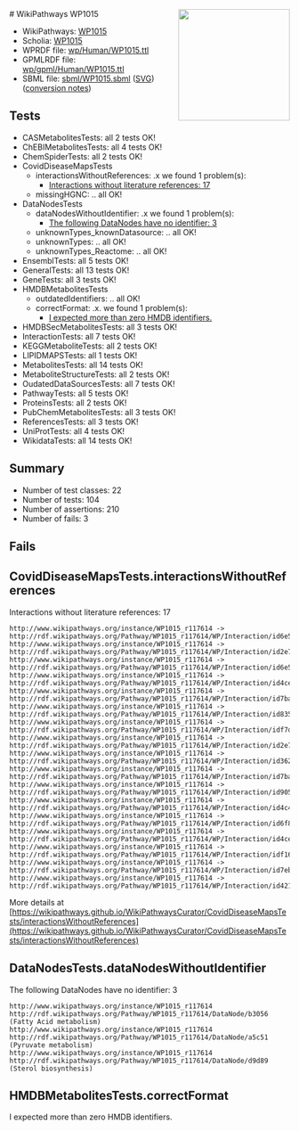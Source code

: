 <img style="float: right; width: 200px" src="../logo.png" />
# WikiPathways WP1015

* WikiPathways: [WP1015](https://identifiers.org/wikipathways:WP1015)
* Scholia: [WP1015](https://scholia.toolforge.org/wikipathways/WP1015)
* WPRDF file: [wp/Human/WP1015.ttl](../wp/Human/WP1015.ttl)
* GPMLRDF file: [wp/gpml/Human/WP1015.ttl](../wp/gpml/Human/WP1015.ttl)
* SBML file: [sbml/WP1015.sbml](../sbml/WP1015.sbml) ([SVG](../sbml/WP1015.svg)) ([conversion notes](../sbml/WP1015.txt))

## Tests
* CASMetabolitesTests: all 2 tests OK!
* ChEBIMetabolitesTests: all 4 tests OK!
* ChemSpiderTests: all 2 tests OK!
* CovidDiseaseMapsTests
    * interactionsWithoutReferences: .x we found 1 problem(s):
        * [Interactions without literature references: 17](#9701cce8)
    * missingHGNC: .. all OK!
* DataNodesTests
    * dataNodesWithoutIdentifier: .x we found 1 problem(s):
        * [The following DataNodes have no identifier: 3](#d2d32fa2)
    * unknownTypes_knownDatasource: .. all OK!
    * unknownTypes: .. all OK!
    * unknownTypes_Reactome: .. all OK!
* EnsemblTests: all 5 tests OK!
* GeneralTests: all 13 tests OK!
* GeneTests: all 3 tests OK!
* HMDBMetabolitesTests
    * outdatedIdentifiers: .. all OK!
    * correctFormat: .x. we found 1 problem(s):
        * [I expected more than zero HMDB identifiers.](#ad154c1e)
* HMDBSecMetabolitesTests: all 3 tests OK!
* InteractionTests: all 7 tests OK!
* KEGGMetaboliteTests: all 2 tests OK!
* LIPIDMAPSTests: all 1 tests OK!
* MetabolitesTests: all 14 tests OK!
* MetaboliteStructureTests: all 2 tests OK!
* OudatedDataSourcesTests: all 7 tests OK!
* PathwayTests: all 5 tests OK!
* ProteinsTests: all 2 tests OK!
* PubChemMetabolitesTests: all 3 tests OK!
* ReferencesTests: all 3 tests OK!
* UniProtTests: all 4 tests OK!
* WikidataTests: all 14 tests OK!


## Summary

* Number of test classes: 22
* Number of tests: 104
* Number of assertions: 210
* Number of fails: 3

## Fails

<a name="9701cce8" />

## CovidDiseaseMapsTests.interactionsWithoutReferences

Interactions without literature references: 17
```
http://www.wikipathways.org/instance/WP1015_r117614 -> http://rdf.wikipathways.org/Pathway/WP1015_r117614/WP/Interaction/id6e5ff3c3_1
http://www.wikipathways.org/instance/WP1015_r117614 -> http://rdf.wikipathways.org/Pathway/WP1015_r117614/WP/Interaction/id2e74174_1
http://www.wikipathways.org/instance/WP1015_r117614 -> http://rdf.wikipathways.org/Pathway/WP1015_r117614/WP/Interaction/id6e5ff3c3_2
http://www.wikipathways.org/instance/WP1015_r117614 -> http://rdf.wikipathways.org/Pathway/WP1015_r117614/WP/Interaction/id4ce48e19_2
http://www.wikipathways.org/instance/WP1015_r117614 -> http://rdf.wikipathways.org/Pathway/WP1015_r117614/WP/Interaction/id7bac8f23_1
http://www.wikipathways.org/instance/WP1015_r117614 -> http://rdf.wikipathways.org/Pathway/WP1015_r117614/WP/Interaction/id835213b4
http://www.wikipathways.org/instance/WP1015_r117614 -> http://rdf.wikipathways.org/Pathway/WP1015_r117614/WP/Interaction/idf7d52d39
http://www.wikipathways.org/instance/WP1015_r117614 -> http://rdf.wikipathways.org/Pathway/WP1015_r117614/WP/Interaction/id2e74174_2
http://www.wikipathways.org/instance/WP1015_r117614 -> http://rdf.wikipathways.org/Pathway/WP1015_r117614/WP/Interaction/id362a1804
http://www.wikipathways.org/instance/WP1015_r117614 -> http://rdf.wikipathways.org/Pathway/WP1015_r117614/WP/Interaction/id7bac8f23_2
http://www.wikipathways.org/instance/WP1015_r117614 -> http://rdf.wikipathways.org/Pathway/WP1015_r117614/WP/Interaction/id905ca266
http://www.wikipathways.org/instance/WP1015_r117614 -> http://rdf.wikipathways.org/Pathway/WP1015_r117614/WP/Interaction/id4c4edcf8
http://www.wikipathways.org/instance/WP1015_r117614 -> http://rdf.wikipathways.org/Pathway/WP1015_r117614/WP/Interaction/id6f87ea8e
http://www.wikipathways.org/instance/WP1015_r117614 -> http://rdf.wikipathways.org/Pathway/WP1015_r117614/WP/Interaction/id4ce48e19_1
http://www.wikipathways.org/instance/WP1015_r117614 -> http://rdf.wikipathways.org/Pathway/WP1015_r117614/WP/Interaction/idf16a7733
http://www.wikipathways.org/instance/WP1015_r117614 -> http://rdf.wikipathways.org/Pathway/WP1015_r117614/WP/Interaction/id7eb20e0a
http://www.wikipathways.org/instance/WP1015_r117614 -> http://rdf.wikipathways.org/Pathway/WP1015_r117614/WP/Interaction/id421a8e64
```

More details at [https://wikipathways.github.io/WikiPathwaysCurator/CovidDiseaseMapsTests/interactionsWithoutReferences](https://wikipathways.github.io/WikiPathwaysCurator/CovidDiseaseMapsTests/interactionsWithoutReferences)

<a name="d2d32fa2" />

## DataNodesTests.dataNodesWithoutIdentifier

The following DataNodes have no identifier: 3
```
http://www.wikipathways.org/instance/WP1015_r117614 http://rdf.wikipathways.org/Pathway/WP1015_r117614/DataNode/b3056 (Fatty Acid metabolism)
http://www.wikipathways.org/instance/WP1015_r117614 http://rdf.wikipathways.org/Pathway/WP1015_r117614/DataNode/a5c51 (Pyruvate metabolism)
http://www.wikipathways.org/instance/WP1015_r117614 http://rdf.wikipathways.org/Pathway/WP1015_r117614/DataNode/d9d89 (Sterol biosynthesis)
```

<a name="ad154c1e" />

## HMDBMetabolitesTests.correctFormat

I expected more than zero HMDB identifiers.
